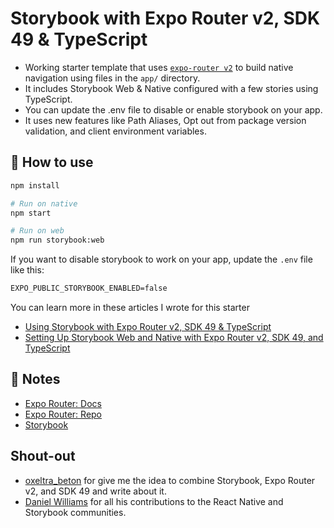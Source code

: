 # Storybook with Expo Router v2, SDK 49 & TypeScript

- Working starter template that uses [`expo-router v2`](https://expo.github.io/router) to build native navigation using files in the `app/` directory.
- It includes Storybook Web & Native configured with a few stories using TypeScript.
- You can update the .env file to disable or enable storybook on your app.
- It uses new features like Path Aliases, Opt out from package version validation, and client environment variables.

## 🚀 How to use

```sh
npm install

# Run on native
npm start

# Run on web
npm run storybook:web
```

If you want to disable storybook to work on your app, update the `.env` file like this:

```diff
EXPO_PUBLIC_STORYBOOK_ENABLED=false
```

You can learn more in these articles I wrote for this starter

- [Using Storybook with Expo Router v2, SDK 49 & TypeScript](https://blog.spirokit.com/using-storybook-with-expo-router-v2-sdk-49-typescript)
- [Setting Up Storybook Web and Native with Expo Router v2, SDK 49, and TypeScript](https://blog.spirokit.com/setting-up-storybook-web-and-native-with-expo-router-v2-sdk-49-and-typescript)

## 📝 Notes

- [Expo Router: Docs](https://expo.github.io/router)
- [Expo Router: Repo](https://github.com/expo/router)
- [Storybook](https://storybook.js.org/)

## Shout-out

- [oxeltra_beton](https://twitter.com/oxeltrabeton) for give me the idea to combine Storybook, Expo Router v2, and SDK 49 and write about it.
- [Daniel Williams](https://twitter.com/Danny_H_W) for all his contributions to the React Native and Storybook communities.
